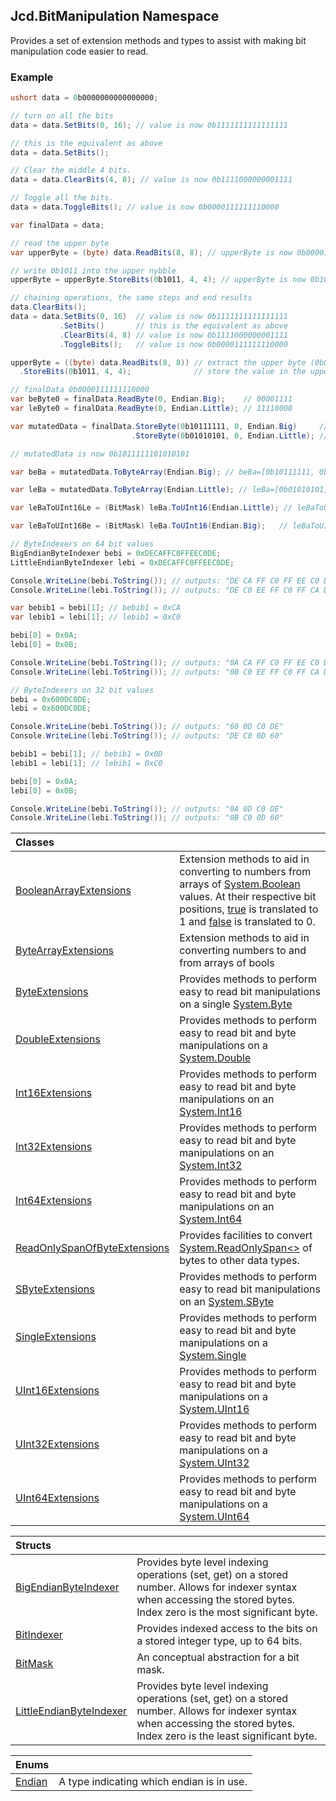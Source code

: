 ## Jcd.BitManipulation Namespace

Provides a set of extension methods and types to assist with
making bit manipulation code easier to read.

### Example

```csharp
ushort data = 0b0000000000000000;

// turn on all the bits
data = data.SetBits(0, 16); // value is now 0b1111111111111111

// this is the equivalent as above
data = data.SetBits();

// Clear the middle 4 bits.
data = data.ClearBits(4, 8); // value is now 0b1111000000001111

// Toggle all the bits.
data = data.ToggleBits(); // value is now 0b0000111111110000

var finalData = data;

// read the upper byte
var upperByte = (byte) data.ReadBits(8, 8); // upperByte is now 0b00001111

// write 0b1011 into the upper nybble
upperByte = upperByte.StoreBits(0b1011, 4, 4); // upperByte is now 0b10111111

// chaining operations, the same steps and end results
data.ClearBits();
data = data.SetBits(0, 16)  // value is now 0b1111111111111111
           .SetBits()       // this is the equivalent as above
           .ClearBits(4, 8) // value is now 0b1111000000001111
           .ToggleBits();   // value is now 0b0000111111110000

upperByte = ((byte) data.ReadBits(8, 8)) // extract the upper byte (0b00001111)
  .StoreBits(0b1011, 4, 4);              // store the value in the upper 4 bits, now upperByte is now 0b10111111

// finalData 0b0000111111110000
var beByte0 = finalData.ReadByte(0, Endian.Big);    // 00001111
var leByte0 = finalData.ReadByte(0, Endian.Little); // 11110000

var mutatedData = finalData.StoreByte(0b10111111, 0, Endian.Big)     // Upper byte is now 0b10111111
                           .StoreByte(0b01010101, 0, Endian.Little); // lower byte is now 0b01010101

// mutatedData is now 0b1011111101010101

var beBa = mutatedData.ToByteArray(Endian.Big); // beBa=[0b10111111, 0b01010101]

var leBa = mutatedData.ToByteArray(Endian.Little); // leBa=[0b01010101, 0b10111111]

var leBaToUInt16Le = (BitMask) leBa.ToUInt16(Endian.Little); // leBaToUInt16Le = 0b1011111101010101

var leBaToUInt16Be = (BitMask) leBa.ToUInt16(Endian.Big);   // leBaToUInt16Le  = 0b0101010110111111

// ByteIndexers on 64 bit values
BigEndianByteIndexer bebi = 0xDECAFFC0FFEEC0DE;
LittleEndianByteIndexer lebi = 0xDECAFFC0FFEEC0DE;

Console.WriteLine(bebi.ToString()); // outputs: "DE CA FF C0 FF EE C0 DE"
Console.WriteLine(lebi.ToString()); // outputs: "DE C0 EE FF C0 FF CA DE"

var bebib1 = bebi[1]; // bebib1 = 0xCA
var lebib1 = lebi[1]; // lebib1 = 0xC0

bebi[0] = 0x0A;
lebi[0] = 0x0B;

Console.WriteLine(bebi.ToString()); // outputs: "0A CA FF C0 FF EE C0 DE"
Console.WriteLine(lebi.ToString()); // outputs: "0B C0 EE FF C0 FF CA DE"

// ByteIndexers on 32 bit values
bebi = 0x600DC0DE;
lebi = 0x600DC0DE;

Console.WriteLine(bebi.ToString()); // outputs: "60 0D C0 DE"
Console.WriteLine(lebi.ToString()); // outputs: "DE C0 0D 60"

bebib1 = bebi[1]; // bebib1 = 0x0D
lebib1 = lebi[1]; // lebib1 = 0xC0

bebi[0] = 0x0A;
lebi[0] = 0x0B;

Console.WriteLine(bebi.ToString()); // outputs: "0A 0D C0 DE"
Console.WriteLine(lebi.ToString()); // outputs: "0B C0 0D 60"
```

| Classes | |
| :--- | :--- |
| [BooleanArrayExtensions](Jcd.BitManipulation.BooleanArrayExtensions.md 'Jcd.BitManipulation.BooleanArrayExtensions') | Extension methods to aid in converting to numbers from arrays of [System.Boolean](https://docs.microsoft.com/en-us/dotnet/api/System.Boolean 'System.Boolean') values. At their respective bit positions, [true](https://docs.microsoft.com/en-us/dotnet/csharp/language-reference/builtin-types/bool 'https://docs.microsoft.com/en-us/dotnet/csharp/language-reference/builtin-types/bool')  is translated to 1 and [false](https://docs.microsoft.com/en-us/dotnet/csharp/language-reference/builtin-types/bool 'https://docs.microsoft.com/en-us/dotnet/csharp/language-reference/builtin-types/bool') is translated to 0. |
| [ByteArrayExtensions](Jcd.BitManipulation.ByteArrayExtensions.md 'Jcd.BitManipulation.ByteArrayExtensions') | Extension methods to aid in converting numbers to and from arrays of bools |
| [ByteExtensions](Jcd.BitManipulation.ByteExtensions.md 'Jcd.BitManipulation.ByteExtensions') | Provides methods to perform easy to read bit manipulations on a single [System.Byte](https://docs.microsoft.com/en-us/dotnet/api/System.Byte 'System.Byte') |
| [DoubleExtensions](Jcd.BitManipulation.DoubleExtensions.md 'Jcd.BitManipulation.DoubleExtensions') | Provides methods to perform easy to read bit and byte manipulations on a [System.Double](https://docs.microsoft.com/en-us/dotnet/api/System.Double 'System.Double') |
| [Int16Extensions](Jcd.BitManipulation.Int16Extensions.md 'Jcd.BitManipulation.Int16Extensions') | Provides methods to perform easy to read bit and byte manipulations on an [System.Int16](https://docs.microsoft.com/en-us/dotnet/api/System.Int16 'System.Int16') |
| [Int32Extensions](Jcd.BitManipulation.Int32Extensions.md 'Jcd.BitManipulation.Int32Extensions') | Provides methods to perform easy to read bit and byte manipulations on an [System.Int32](https://docs.microsoft.com/en-us/dotnet/api/System.Int32 'System.Int32') |
| [Int64Extensions](Jcd.BitManipulation.Int64Extensions.md 'Jcd.BitManipulation.Int64Extensions') | Provides methods to perform easy to read bit and byte manipulations on an [System.Int64](https://docs.microsoft.com/en-us/dotnet/api/System.Int64 'System.Int64') |
| [ReadOnlySpanOfByteExtensions](Jcd.BitManipulation.ReadOnlySpanOfByteExtensions.md 'Jcd.BitManipulation.ReadOnlySpanOfByteExtensions') | Provides facilities to convert [System.ReadOnlySpan&lt;&gt;](https://docs.microsoft.com/en-us/dotnet/api/System.ReadOnlySpan-1 'System.ReadOnlySpan`1') of bytes to other data types. |
| [SByteExtensions](Jcd.BitManipulation.SByteExtensions.md 'Jcd.BitManipulation.SByteExtensions') | Provides methods to perform easy to read bit manipulations on an [System.SByte](https://docs.microsoft.com/en-us/dotnet/api/System.SByte 'System.SByte') |
| [SingleExtensions](Jcd.BitManipulation.SingleExtensions.md 'Jcd.BitManipulation.SingleExtensions') | Provides methods to perform easy to read bit and byte manipulations on a [System.Single](https://docs.microsoft.com/en-us/dotnet/api/System.Single 'System.Single') |
| [UInt16Extensions](Jcd.BitManipulation.UInt16Extensions.md 'Jcd.BitManipulation.UInt16Extensions') | Provides methods to perform easy to read bit and byte manipulations on a [System.UInt16](https://docs.microsoft.com/en-us/dotnet/api/System.UInt16 'System.UInt16') |
| [UInt32Extensions](Jcd.BitManipulation.UInt32Extensions.md 'Jcd.BitManipulation.UInt32Extensions') | Provides methods to perform easy to read bit and byte manipulations on a [System.UInt32](https://docs.microsoft.com/en-us/dotnet/api/System.UInt32 'System.UInt32') |
| [UInt64Extensions](Jcd.BitManipulation.UInt64Extensions.md 'Jcd.BitManipulation.UInt64Extensions') | Provides methods to perform easy to read bit and byte manipulations on a [System.UInt64](https://docs.microsoft.com/en-us/dotnet/api/System.UInt64 'System.UInt64') |

| Structs | |
| :--- | :--- |
| [BigEndianByteIndexer](Jcd.BitManipulation.BigEndianByteIndexer.md 'Jcd.BitManipulation.BigEndianByteIndexer') | Provides byte level indexing operations (set, get) on a stored number. Allows for indexer syntax when accessing the stored bytes. Index zero is the most significant byte. |
| [BitIndexer](Jcd.BitManipulation.BitIndexer.md 'Jcd.BitManipulation.BitIndexer') | Provides indexed access to the bits on a stored integer type, up to 64 bits. |
| [BitMask](Jcd.BitManipulation.BitMask.md 'Jcd.BitManipulation.BitMask') | An conceptual abstraction for a bit mask. |
| [LittleEndianByteIndexer](Jcd.BitManipulation.LittleEndianByteIndexer.md 'Jcd.BitManipulation.LittleEndianByteIndexer') | Provides byte level indexing operations (set, get) on a stored number. Allows for indexer syntax when accessing the stored bytes. Index zero is the least significant byte. |

| Enums | |
| :--- | :--- |
| [Endian](Jcd.BitManipulation.Endian.md 'Jcd.BitManipulation.Endian') | A type indicating which endian is in use. |
